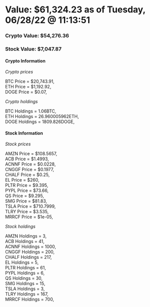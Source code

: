 # Value: $61,324.23 as of Tuesday, 06/28/22 @ 11:13:51 

### Crypto Value: $54,276.36

### Stock Value: $7,047.87

#### Crypto Information 
*Crypto prices* 

BTC Price = $20,743.91,  
ETH Price = $1,192.92,  
DOGE Price = $0.07,  


*Crypto holdings* 

BTC Holdings = 1.06BTC,  
ETH Holdings = 26.960005962ETH,  
DOGE Holdings = 1809.826DOGE,  


#### Stock Information 

*Stock prices* 

AMZN Price = $108.5657,  
ACB Price = $1.4993,  
ACNNF Price = $0.0228,  
CNGGF Price = $0.1977,  
CHALF Price = $0.25,  
EL Price = $260,  
PLTR Price = $9.395,  
PYPL Price = $73.66,  
QS Price = $9.295,  
SMG Price = $81.83,  
TSLA Price = $710.7999,  
TLRY Price = $3.535,  
MRRCF Price = $1e-05,  


*Stock holdings* 

AMZN Holdings = 3,  
ACB Holdings = 41,  
ACNNF Holdings = 1000,  
CNGGF Holdings = 200,  
CHALF Holdings = 217,  
EL Holdings = 5,  
PLTR Holdings = 61,  
PYPL Holdings = 6,  
QS Holdings = 30,  
SMG Holdings = 15,  
TSLA Holdings = 3,  
TLRY Holdings = 167,  
MRRCF Holdings = 700,  


